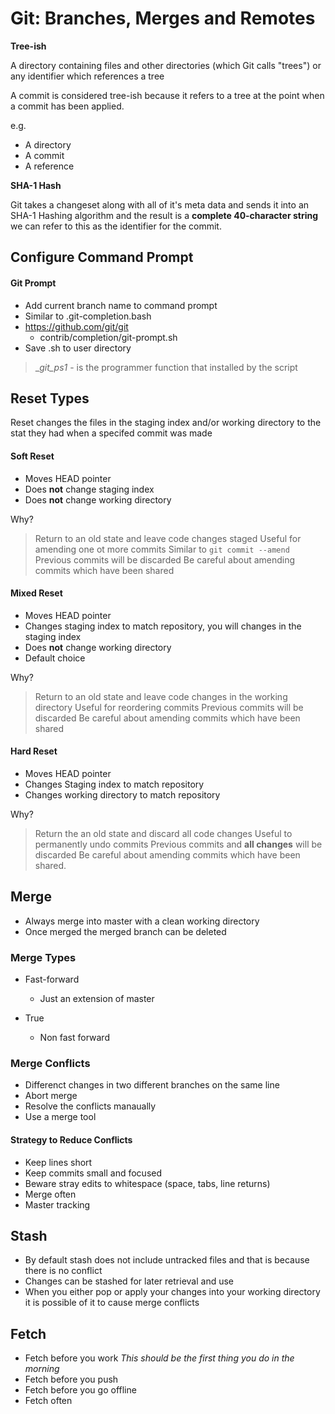 # Git: Branches, Merges and Remotes

__Tree-ish__

A directory containing files and other directories (which Git calls "trees") or any identifier which references a tree

A commit is considered tree-ish because it refers to a tree at the point when a commit has been applied.

e.g. 
- A directory
- A commit
- A reference

__SHA-1 Hash__

Git takes a changeset along with all of it's meta data and sends it into an SHA-1 Hashing algorithm and the result is a __complete 40-character string__  we can refer to this as the identifier for the commit.

## Configure Command Prompt

#### Git Prompt
- Add current branch name to command prompt
- Similar to .git-completion.bash
- https://github.com/git/git
	* contrib/completion/git-prompt.sh
- Save .sh to user directory

> __git_ps1_ - is the programmer function that installed by the script

## Reset Types
Reset changes the files in the staging index and/or working directory to the stat they had when a specifed commit was made

#### Soft Reset
- Moves HEAD pointer
- Does __not__ change staging index
- Does __not__ change working directory

Why?
> Return to an old state and leave code changes staged
> Useful for amending one ot more commits
> Similar to `git commit --amend`
> Previous commits will be discarded
> Be careful about amending commits which have been shared

#### Mixed Reset
- Moves HEAD pointer
- Changes staging index to match repository, you will changes in the staging index
- Does __not__ change working directory
- Default choice

Why? 
> Return to an old state and leave code changes in the working directory
> Useful for reordering commits
> Previous commits will be discarded
> Be careful about amending commits which have been shared

#### Hard Reset
- Moves HEAD pointer
- Changes Staging index to match repository
- Changes working directory to match repository

Why? 
> Return the an old state and discard all code changes 
> Useful to permanently undo commits 
> Previous commits and __all changes__ will be discarded 
> Be careful about amending commits which have been shared.

## Merge
- Always merge into master with a clean working directory
- Once merged the merged branch can be deleted

### Merge Types
- Fast-forward 
	* Just an extension of master
	
- True
	* Non fast forward

### Merge Conflicts

- Differenct  changes in two different branches on the same line
- Abort merge
- Resolve the conflicts manaually
- Use a merge tool

#### Strategy to Reduce Conflicts
- Keep lines short
- Keep commits small and focused
- Beware stray edits to whitespace (space, tabs, line returns)
- Merge often
- Master tracking

## Stash

- By default stash does not include untracked files and that is because there is no conflict
- Changes can be stashed for later retrieval and use
- When you either pop or apply your changes into your working directory it is possible of it to cause merge conflicts

## Fetch 

- Fetch before you work *This should be the first thing you do in the morning*
- Fetch before you push
- Fetch before you go offline
- Fetch often